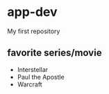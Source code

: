 # app-dev
My first repository
## favorite series/movie
- Interstellar
- Paul the Apostle
- Warcraft
